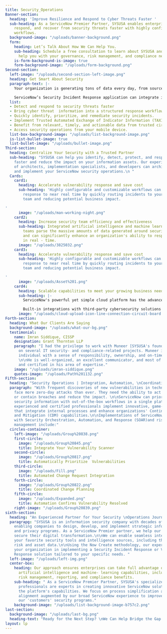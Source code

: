 ```yaml
---
title: Security_Operations
Banner-section:
  heading: 'Improve Resilience and Respond to Cyber Threats Faster '
  sub-heading: As a ServiceNow Premier Partner, SYSUSA enables enterprises to identify,
    respond, and recover from security threats faster with highly configurable digital
    workflows.
  background-image: "/uploads/banner-background.png"
  form:
    heading: Let’s Talk About How We Can Help You.
    sub-heading: Schedule a free consultation to learn about SYSUSA and how we can
      help you with your governance, risk management, and compliance needs
    is-form-background-is-image: true
    form-background-image: "/uploads/form-background.png"
Second-section:
  left-image: "/uploads/second-section-left-image.png"
  heading: Get Smart About Security
  paragraph-text: |-
    Your organization is generating tons of data every day, from sources ranging from websites and, applications to, networks, and IoT sensors, etc. That information has value, including helping your business identify threats and weaknesses.

    ServiceNow’s Security Incident Response application can integrate intelligence into your security operations and automate incident response to reduce response time and business impact.
  list:
  - Detect and respond to security threats faster
  - Bring cyber threat  information into a structured response workflow
  - Quickly identify, prioritize, and remediate security incidents.
  - Implement Trusted Automated Exchange of Indicator Information (TAXII™)
  - Benefit from relevant, timely, and actionable data from trusted circles.
  - Access security operations from your mobile device.
  list-box-background-image: "/uploads/list-background-image.png"
  is-list-bullet-image: true
  list-bullet-image: "/uploads/bullet-image.png"
Third-section:
  heading: Centralize Your Security with a Trusted Partner
  sub-heading: "SYSUSA can help you identify, detect, protect, and respond to cyberthreats
    faster and reduce the impact on your information assets. Our experienced team
    of architects, implementation specialists, and developers can architect, build,
    and implement your ServiceNow security operations.\n "
  Cards:
    card1:
      heading: Accelerate vulnerability response and save cost
      sub-heading: 'Highly configurable and customizable workflows can speed up vulnerability
        response to near real time by quickly routing incidents to your remediation
        team and reducing potential business impact.

'
      image: "/uploads/man-working-night.png"
    card2:
      heading: Increase security team efficiency and effectiveness
      sub-heading: Integrated artificial intelligence and machine learning help security
        teams parse the massive amounts of data generated around security threats
        and can significantly enhance an organization's ability to respond to incidents
        in real - time.
      image: "/uploads/3825032.png"
    card3:
      heading: Accelerate vulnerability response and save cost
      sub-heading: 'Highly configurable and customizable workflows can speed up vulnerability
        response to near real time by quickly routing incidents to your remediation
        team and reducing potential business impact.

'
      image: "/uploads/Asset%201.png"
    card4:
      heading: Scalable capabilities to meet your growing business needs
      sub-heading: |-
        ServiceNow's powerful yet simple cloud platform has the advanced capacity and infrastructure necessary to integrate IT strategy, design, and operation.

        Built-in integrations with third-party cybersecurity solutions and partner-developed integrations from the ServiceNow Store, ensure your implementation is ready to meet your current and future security incident response needs.
      image: "/uploads/cloud-upload-icon-line-connection-circuit-board.png"
Forth-section:
  heading: What Our Clients Are Saying
  background-image: "/uploads/what-our-bg.png"
  testimonial:
    name: Imran Siddique, CISSP
    designation: Grant Thornton LLP
    paragraph: "I had the privilege to work with Muneer [SYSUSA's founder and CEO]
      on several IT security- and compliance-related projects. Muneer is a hard-working
      individual with a sense of responsibility, ownership, and on-time delivery.
      \n\nHe is well-organized, an excellent communicator, and most of all well-trained
      and certified in his area of expertise."
    image: "/uploads/imran-siddique.png"
    quotes-image: "/uploads/Path%201132.png"
Fifth-section:
  heading: "Security Operations | Integration, Automation, \nCoordination, Validation"
  paragraph: "With frequent discoveries of new vulnerabilities in technologies, organizations
    face more zero-day attacks than ever. They need the ability to act fast to prevent
    or contain breaches and reduce the impact. \n\nServiceNow can prioritize your
    security information with out-of-the-box workflows in a single platform. SYSUSA’s
    experienced and certified professionals implement innovative, game-changing solutions
    that integrate internal processes and enhance organizations' Continuous Diagnostic
    and Mitigation (CDM) capabilities.\n\nImplementations of ServiceNow Security Operations
    with Security Orchestration, Automation, and Response (SOAR)and risk-based vulnerability
    management include:"
  circles-container:
    left-image: "/uploads/Group%20838.png"
    first-circle:
      image: "/uploads/Group%20845.png"
      title: Integrate Your Vulnerability Scanner
    second-circle:
      image: "/uploads/Group%20817.png"
      title: Automatically Prioritize  Vulnerabilities
    third-circle:
      image: "/uploads/Fill.png"
      title: Automated Change Request Integration
    forth-circle:
      image: "/uploads/Group%20822.png"
      title: Coordinated Change Planning
    fifth-circle:
      image: "/uploads/Expanded.png"
      title: Automation Confirms Vulnerability Resolved
    right-image: "/uploads/Group%20839.png"
sixth-section:
  heading: "An Experienced Partner for Your Security \nOperations Journey"
  paragrapg: "SYSUSA is an information security company with decades of experience
    enabling companies to design, develop, and implement strategic information security
    and privacy programs. As a ServiceNow Premier partner, we help our customers to
    secure their digital transformation.\n\nWe can enable seamless integration with
    your favorite security tools and intelligence sources, including the Now Platform
    risk and asset data.\n\nUsing the Now Create methodology, our experts can guide
    your organization in implementing a Security Incident Response or Vulnerability
    Response solution tailored to your specific needs. "
  left-image: "/uploads/left-img.png"
  center-box:
    heading: Our approach ensures enterprises can take full advantage of the platform's
      artificial intelligence and machine- learning capabilities, including; advanced
      risk management, reporting, and compliance benefits.
    sub-heading: " As a ServiceNow Premier Partner, SYSUSA's specialized and certified
      professionals are experts in creating innovative ServiceNow solutions that maximize
      the platform's capabilities. We focus on process simplification and human capital
      alignment augmented by our broad ServiceNow experience to improve and evolve
      our 'customers' security programs."
    background-image: "/uploads/list-background-image-b757c2.png"
last-section:
  background-image: "/uploads/last-bg.png"
  heading-text: "Ready for the Next Step? \nWe Can Help Bridge the Gap."
layout: lp
---
```


